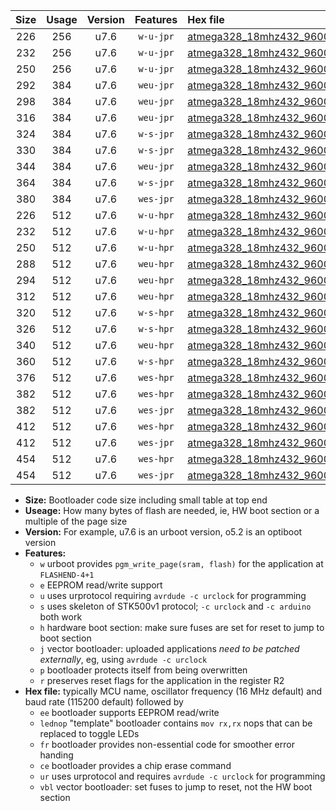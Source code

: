 |Size|Usage|Version|Features|Hex file|
|:-:|:-:|:-:|:-:|:--|
|226|256|u7.6|`w-u-jpr`|[atmega328_18mhz432_9600bps_ur_vbl.hex](https://raw.githubusercontent.com/stefanrueger/urboot/main//atmega328_18mhz432_9600bps_ur_vbl.hex)|
|232|256|u7.6|`w-u-jpr`|[atmega328_18mhz432_9600bps_lednop_ur_vbl.hex](https://raw.githubusercontent.com/stefanrueger/urboot/main//atmega328_18mhz432_9600bps_lednop_ur_vbl.hex)|
|250|256|u7.6|`w-u-jpr`|[atmega328_18mhz432_9600bps_lednop_fr_ur_vbl.hex](https://raw.githubusercontent.com/stefanrueger/urboot/main//atmega328_18mhz432_9600bps_lednop_fr_ur_vbl.hex)|
|292|384|u7.6|`weu-jpr`|[atmega328_18mhz432_9600bps_ee_ur_vbl.hex](https://raw.githubusercontent.com/stefanrueger/urboot/main//atmega328_18mhz432_9600bps_ee_ur_vbl.hex)|
|298|384|u7.6|`weu-jpr`|[atmega328_18mhz432_9600bps_ee_lednop_ur_vbl.hex](https://raw.githubusercontent.com/stefanrueger/urboot/main//atmega328_18mhz432_9600bps_ee_lednop_ur_vbl.hex)|
|316|384|u7.6|`weu-jpr`|[atmega328_18mhz432_9600bps_ee_lednop_fr_ur_vbl.hex](https://raw.githubusercontent.com/stefanrueger/urboot/main//atmega328_18mhz432_9600bps_ee_lednop_fr_ur_vbl.hex)|
|324|384|u7.6|`w-s-jpr`|[atmega328_18mhz432_9600bps_vbl.hex](https://raw.githubusercontent.com/stefanrueger/urboot/main//atmega328_18mhz432_9600bps_vbl.hex)|
|330|384|u7.6|`w-s-jpr`|[atmega328_18mhz432_9600bps_lednop_vbl.hex](https://raw.githubusercontent.com/stefanrueger/urboot/main//atmega328_18mhz432_9600bps_lednop_vbl.hex)|
|344|384|u7.6|`weu-jpr`|[atmega328_18mhz432_9600bps_ee_lednop_fr_ce_ur_vbl.hex](https://raw.githubusercontent.com/stefanrueger/urboot/main//atmega328_18mhz432_9600bps_ee_lednop_fr_ce_ur_vbl.hex)|
|364|384|u7.6|`w-s-jpr`|[atmega328_18mhz432_9600bps_lednop_fr_vbl.hex](https://raw.githubusercontent.com/stefanrueger/urboot/main//atmega328_18mhz432_9600bps_lednop_fr_vbl.hex)|
|380|384|u7.6|`wes-jpr`|[atmega328_18mhz432_9600bps_ee_vbl.hex](https://raw.githubusercontent.com/stefanrueger/urboot/main//atmega328_18mhz432_9600bps_ee_vbl.hex)|
|226|512|u7.6|`w-u-hpr`|[atmega328_18mhz432_9600bps_ur.hex](https://raw.githubusercontent.com/stefanrueger/urboot/main//atmega328_18mhz432_9600bps_ur.hex)|
|232|512|u7.6|`w-u-hpr`|[atmega328_18mhz432_9600bps_lednop_ur.hex](https://raw.githubusercontent.com/stefanrueger/urboot/main//atmega328_18mhz432_9600bps_lednop_ur.hex)|
|250|512|u7.6|`w-u-hpr`|[atmega328_18mhz432_9600bps_lednop_fr_ur.hex](https://raw.githubusercontent.com/stefanrueger/urboot/main//atmega328_18mhz432_9600bps_lednop_fr_ur.hex)|
|288|512|u7.6|`weu-hpr`|[atmega328_18mhz432_9600bps_ee_ur.hex](https://raw.githubusercontent.com/stefanrueger/urboot/main//atmega328_18mhz432_9600bps_ee_ur.hex)|
|294|512|u7.6|`weu-hpr`|[atmega328_18mhz432_9600bps_ee_lednop_ur.hex](https://raw.githubusercontent.com/stefanrueger/urboot/main//atmega328_18mhz432_9600bps_ee_lednop_ur.hex)|
|312|512|u7.6|`weu-hpr`|[atmega328_18mhz432_9600bps_ee_lednop_fr_ur.hex](https://raw.githubusercontent.com/stefanrueger/urboot/main//atmega328_18mhz432_9600bps_ee_lednop_fr_ur.hex)|
|320|512|u7.6|`w-s-hpr`|[atmega328_18mhz432_9600bps.hex](https://raw.githubusercontent.com/stefanrueger/urboot/main//atmega328_18mhz432_9600bps.hex)|
|326|512|u7.6|`w-s-hpr`|[atmega328_18mhz432_9600bps_lednop.hex](https://raw.githubusercontent.com/stefanrueger/urboot/main//atmega328_18mhz432_9600bps_lednop.hex)|
|340|512|u7.6|`weu-hpr`|[atmega328_18mhz432_9600bps_ee_lednop_fr_ce_ur.hex](https://raw.githubusercontent.com/stefanrueger/urboot/main//atmega328_18mhz432_9600bps_ee_lednop_fr_ce_ur.hex)|
|360|512|u7.6|`w-s-hpr`|[atmega328_18mhz432_9600bps_lednop_fr.hex](https://raw.githubusercontent.com/stefanrueger/urboot/main//atmega328_18mhz432_9600bps_lednop_fr.hex)|
|376|512|u7.6|`wes-hpr`|[atmega328_18mhz432_9600bps_ee.hex](https://raw.githubusercontent.com/stefanrueger/urboot/main//atmega328_18mhz432_9600bps_ee.hex)|
|382|512|u7.6|`wes-hpr`|[atmega328_18mhz432_9600bps_ee_lednop.hex](https://raw.githubusercontent.com/stefanrueger/urboot/main//atmega328_18mhz432_9600bps_ee_lednop.hex)|
|382|512|u7.6|`wes-jpr`|[atmega328_18mhz432_9600bps_ee_lednop_vbl.hex](https://raw.githubusercontent.com/stefanrueger/urboot/main//atmega328_18mhz432_9600bps_ee_lednop_vbl.hex)|
|412|512|u7.6|`wes-hpr`|[atmega328_18mhz432_9600bps_ee_lednop_fr.hex](https://raw.githubusercontent.com/stefanrueger/urboot/main//atmega328_18mhz432_9600bps_ee_lednop_fr.hex)|
|412|512|u7.6|`wes-jpr`|[atmega328_18mhz432_9600bps_ee_lednop_fr_vbl.hex](https://raw.githubusercontent.com/stefanrueger/urboot/main//atmega328_18mhz432_9600bps_ee_lednop_fr_vbl.hex)|
|454|512|u7.6|`wes-hpr`|[atmega328_18mhz432_9600bps_ee_lednop_fr_ce.hex](https://raw.githubusercontent.com/stefanrueger/urboot/main//atmega328_18mhz432_9600bps_ee_lednop_fr_ce.hex)|
|454|512|u7.6|`wes-jpr`|[atmega328_18mhz432_9600bps_ee_lednop_fr_ce_vbl.hex](https://raw.githubusercontent.com/stefanrueger/urboot/main//atmega328_18mhz432_9600bps_ee_lednop_fr_ce_vbl.hex)|

- **Size:** Bootloader code size including small table at top end
- **Useage:** How many bytes of flash are needed, ie, HW boot section or a multiple of the page size
- **Version:** For example, u7.6 is an urboot version, o5.2 is an optiboot version
- **Features:**
  + `w` urboot provides `pgm_write_page(sram, flash)` for the application at `FLASHEND-4+1`
  + `e` EEPROM read/write support
  + `u` uses urprotocol requiring `avrdude -c urclock` for programming
  + `s` uses skeleton of STK500v1 protocol; `-c urclock` and `-c arduino` both work
  + `h` hardware boot section: make sure fuses are set for reset to jump to boot section
  + `j` vector bootloader: uploaded applications *need to be patched externally*, eg, using `avrdude -c urclock`
  + `p` bootloader protects itself from being overwritten
  + `r` preserves reset flags for the application in the register R2
- **Hex file:** typically MCU name, oscillator frequency (16 MHz default) and baud rate (115200 default) followed by
  + `ee` bootloader supports EEPROM read/write
  + `lednop` "template" bootloader contains `mov rx,rx` nops that can be replaced to toggle LEDs
  + `fr` bootloader provides non-essential code for smoother error handing
  + `ce` bootloader provides a chip erase command
  + `ur` uses urprotocol and requires `avrdude -c urclock` for programming
  + `vbl` vector bootloader: set fuses to jump to reset, not the HW boot section
